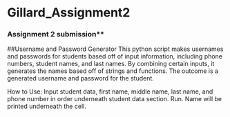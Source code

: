 # Gillard_Assignment2
### Assignment 2 submission**

##Username and Password Generator
This python script makes usernames and passwords for students based off of input information, including phone numbers, student names, and last names. 
By combining certain inputs, it generates the names based off of strings and functions. The outcome is a generated username and password for the student. 

How to Use:
Input student data, first name, middle name, last name, and phone number in order underneath student data section.
Run.
Name will be printed underneath the cell.
